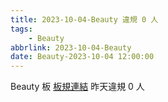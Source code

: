 ```yaml
---
title: 2023-10-04-Beauty 違規 0 人
tags:
    - Beauty
abbrlink: 2023-10-04-Beauty
date: Beauty-2023-10-04 12:00:00
---
```

Beauty 板 [板規連結](https://www.ptt.cc/bbs/Beauty/M.1630069980.A.84B.html)
昨天違規 0 人
